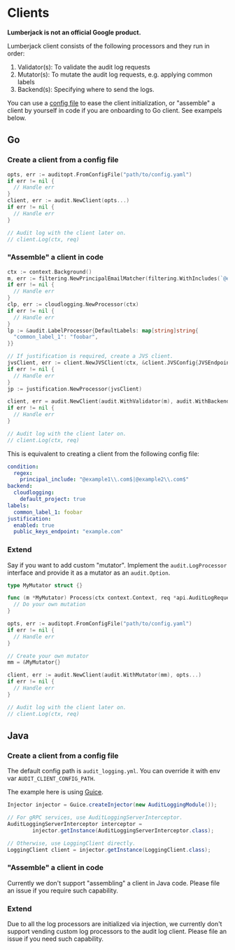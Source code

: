 # Clients

**Lumberjack is not an official Google product.**

Lumberjack client consists of the following processors and they run in order:

1.  Validator(s): To validate the audit log requests
2.  Mutator(s): To mutate the audit log requests, e.g. applying common labels
3.  Backend(s): Specifying where to send the logs.

You can use a [config file](./config.md) to ease the client initialization, or
"assemble" a client by yourself in code if you are onboarding to Go client. See
exampels below.

## Go

### Create a client from a config file

```go
opts, err := auditopt.FromConfigFile("path/to/config.yaml")
if err != nil {
  // Handle err
}
client, err := audit.NewClient(opts...)
if err != nil {
  // Handle err
}

// Audit log with the client later on.
// client.Log(ctx, req)
```

### "Assemble" a client in code

```go
ctx := context.Background()
m, err := filtering.NewPrincipalEmailMatcher(filtering.WithIncludes(`@example1\.com$|@example2\.com$`))
if err != nil {
  // Handle err
}
clp, err := cloudlogging.NewProcessor(ctx)
if err != nil {
  // Handle err
}
lp := &audit.LabelProcessor{DefaultLabels: map[string]string{
  "common_label_1": "foobar",
}}

// If justification is required, create a JVS client.
jvsClient, err := client.NewJVSClient(ctx, &client.JVSConfig{JVSEndpoint: "example.com"})
if err != nil {
  // Handle err
}
jp := justification.NewProcessor(jvsClient)

client, err = audit.NewClient(audit.WithValidator(m), audit.WithBackend(clp), audit.WithMutator(lp), audit.WithMutator(jp))
if err != nil {
  // Handle err
}

// Audit log with the client later on.
// client.Log(ctx, req)
```

This is equivalent to creating a client from the following config file:

```yaml
condition:
  regex:
    principal_include: "@example1\\.com$|@example2\\.com$"
backend:
  cloudlogging:
    default_project: true
labels:
  common_label_1: foobar
justification:
  enabled: true
  public_keys_endpoint: "example.com"
```

### Extend

Say if you want to add custom "mutator". Implement the `audit.LogProcessor`
interface and provide it as a mutator as an `audit.Option`.

```go
type MyMutator struct {}

func (m *MyMutator) Process(ctx context.Context, req *api.AuditLogRequest) error {
  // Do your own mutation
}

opts, err := auditopt.FromConfigFile("path/to/config.yaml")
if err != nil {
  // Handle err
}

// Create your own mutator
mm = &MyMutator{}

client, err := audit.NewClient(audit.WithMutator(mm), opts...)
if err != nil {
  // Handle err
}

// Audit log with the client later on.
// client.Log(ctx, req)
```

## Java

### Create a client from a config file

The default config path is `audit_logging.yml`. You can override it with env var
`AUDIT_CLIENT_CONFIG_PATH`.

The example here is using [Guice](https://github.com/google/guice).

```java
Injector injector = Guice.createInjector(new AuditLoggingModule());

// For gRPC services, use AuditLoggingServerInterceptor.
AuditLoggingServerInterceptor interceptor =
        injector.getInstance(AuditLoggingServerInterceptor.class);

// Otherwise, use LoggingClient directly.
LoggingClient client = injector.getInstance(LoggingClient.class);
```

### "Assemble" a client in code

Currently we don't support "assembling" a client in Java code. Please file an
issue if you require such capability.

### Extend

Due to all the log processors are initialized via injection, we currently don't
support vending custom log processors to the audit log client. Please file an
issue if you need such capability.
